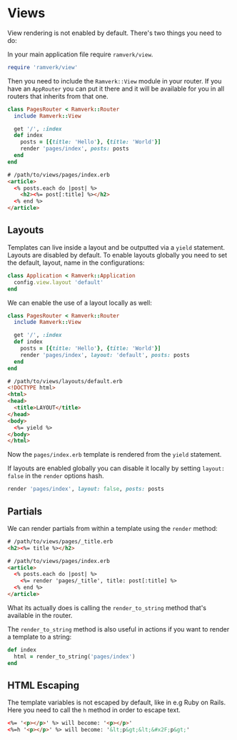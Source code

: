 # Views

View rendering is not enabled by default. There's two things you need to do:

In your main application file require `ramverk/view`.

```ruby
require 'ramverk/view'
```

Then you need to include the `Ramverk::View` module in your router. If you have an `AppRouter` you can put it there and it will be available for you in all routers that inherits from that one.

```ruby
class PagesRouter < Ramverk::Router
  include Ramverk::View

  get '/', :index
  def index
    posts = [{title: 'Hello'}, {title: 'World'}]
    render 'pages/index', posts: posts
  end
end
```

```html
# /path/to/views/pages/index.erb
<article>
  <% posts.each do |post| %>
    <h2><%= post[:title] %></h2>
  <% end %>
</article>
```

## Layouts

Templates can live inside a layout and be outputted via a `yield` statement. Layouts are disabled by default. To enable layouts globally you need to set the default, layout, name in the configurations:

```ruby
class Application < Ramverk::Application
  config.view.layout 'default'
end
```

We can enable the use of a layout locally as well:

```ruby
class PagesRouter < Ramverk::Router
  include Ramverk::View

  get '/', :index
  def index
    posts = [{title: 'Hello'}, {title: 'World'}]
    render 'pages/index', layout: 'default', posts: posts
  end
end
```

```html
# /path/to/views/layouts/default.erb
<!DOCTYPE html>
<html>
<head>
  <title>LAYOUT</title>
</head>
<body>
  <%= yield %>
</body>
</html>
```

Now the `pages/index.erb` template is rendered from the `yield` statement.

If layouts are enabled globally you can disable it locally by setting `layout: false` in the `render` options hash.

```ruby
render 'pages/index', layout: false, posts: posts
```

## Partials

We can render partials from within a template using the `render` method:

```html
# /path/to/views/pages/_title.erb
<h2><%= title %></h2>
```

```html
# /path/to/views/pages/index.erb
<article>
  <% posts.each do |post| %>
    <%= render 'pages/_title', title: post[:title] %>
  <% end %>
</article>
```

What its actually does is calling the `render_to_string` method that's available in the router.

The `render_to_string` method is also useful in actions if you want to render a template to a string:

```ruby
def index
  html = render_to_string('pages/index')
end
```

## HTML Escaping

The template variables is not escaped by default, like in e.g Ruby on Rails. Here you need to call the `h` method in order to escape text.

```html
<%= '<p></p>' %> will become: '<p></p>'
<%=h '<p></p>' %> will become: '&lt;p&gt;&lt;&#x2F;p&gt;'
```
